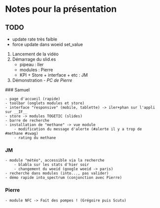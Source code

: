 Notes pour la présentation
==========================

## TODO 

- update rate très faible
- force update dans woeid set_value

1. Lancement de la vidéo
2. Démarrage du slid.es
    - pipeau : Iler
    - modules : Pierre
    - KPI + Store + interface + etc : JM
3. Démonstration - *PC de Pierre*

### Samuel

    - page d'accueil (rapide)
    - toolbar (onglets modules et store)
    - interface "responsive" (mobile, tablette) -> iler+phan sur l'appli sur __IF__
    - store -> modules TOGETIC (slides)
    - barre de recherche
    - installation de "methane" -> vue module
        - modification du message d'alerte (#alerte il y a trop de #methane #swag)
        - rating du methane

### JM
    - module "météo", accessible via la recherche
        - blabla sur les stats d'hier soir
        - changement du woeid (google woeid -> paris)
    - recherche dans modules (into..., pas valider)
    - démo rapide into_spectrum (conjonction avec Pierre)

### Pierre
    - module NFC -> Fait des pompes ! (Grégoire puis Scutu)
